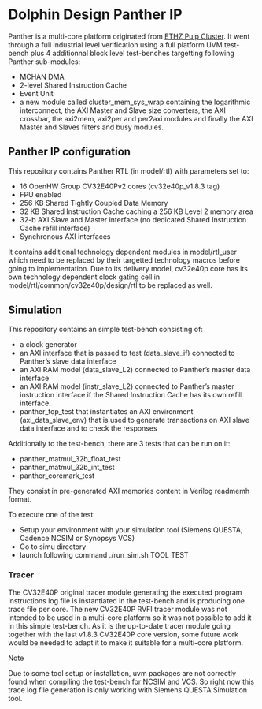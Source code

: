 # Dolphin Design Panther IP

Panther is a multi-core platform originated from [ETHZ Pulp Cluster](https://github.com/pulp-platform/pulp_cluster).
It went through a full industrial level verification using a full platform UVM test-bench plus 4 additionnal block level test-benches targetting following Panther sub-modules:
- MCHAN DMA
- 2-level Shared Instruction Cache
- Event Unit
- a new module called cluster_mem_sys_wrap containing the logarithmic interconnect, the AXI Master and Slave size converters, the AXI crossbar, the axi2mem, axi2per and per2axi modules and finally the AXI Master and Slaves filters and busy modules.

## Panther IP configuration

This repository contains Panther RTL (in model/rtl) with parameters set to:
- 16 OpenHW Group CV32E40Pv2 cores (cv32e40p_v1.8.3 tag)
- FPU enabled
- 256 KB Shared Tightly Coupled Data Memory
- 32 KB Shared Instruction Cache caching a 256 KB Level 2 memory area
- 32-b AXI Slave and Master interface (no dedicated Shared Instruction Cache refill interface)
- Synchronous AXI interfaces

It contains additional technology dependent modules in model/rtl_user which need to be replaced by their targetted technology macros before going to implementation.
Due to its delivery model, cv32e40p core has its own technology dependent clock gating cell in model/rtl/common/cv32e40p/design/rtl to be replaced as well.

## Simulation

This repository contains an simple test-bench consisting of:
- a clock generator
- an AXI interface that is passed to test (data_slave_if) connected to Panther’s slave data interface
- an AXI RAM model (data_slave_L2) connected to Panther’s master data interface
- an AXI RAM model (instr_slave_L2) connected to Panther’s master instruction interface if the Shared Instruction Cache has its own refill interface.
- panther_top_test that instantiates an AXI environment (axi_data_slave_env) that is used to generate transactions on AXI slave data interface and to check the responses

Additionally to the test-bench, there are 3 tests that can be run on it:
- panther_matmul_32b_float_test
- panther_matmul_32b_int_test
- panther_coremark_test

They consist in pre-generated AXI memories content in Verilog readmemh format.

To execute one of the test:
- Setup your environment with your simulation tool (Siemens QUESTA, Cadence NCSIM or Synopsys VCS)
- Go to simu directory
- launch following command
  ./run_sim.sh TOOL TEST

### Tracer

The CV32E40P original tracer module generating the executed program instructions log file is instantiated in the test-bench and is producing one trace file per core.
The new CV32E40P RVFI tracer module was not intended to be used in a multi-core platform so it was not possible to add it in this simple test-bench.
As it is the up-to-date tracer module going together with the last v1.8.3 CV32E40P core version, some future work would be needed to adapt it to make it suitable for a multi-core platform.

> [!NOTE]
> Due to some tool setup or installation, uvm packages are not correctly found when compiling the test-bench for NCSIM and VCS.
> So right now this trace log file generation is only working with Siemens QUESTA Simulation tool.
